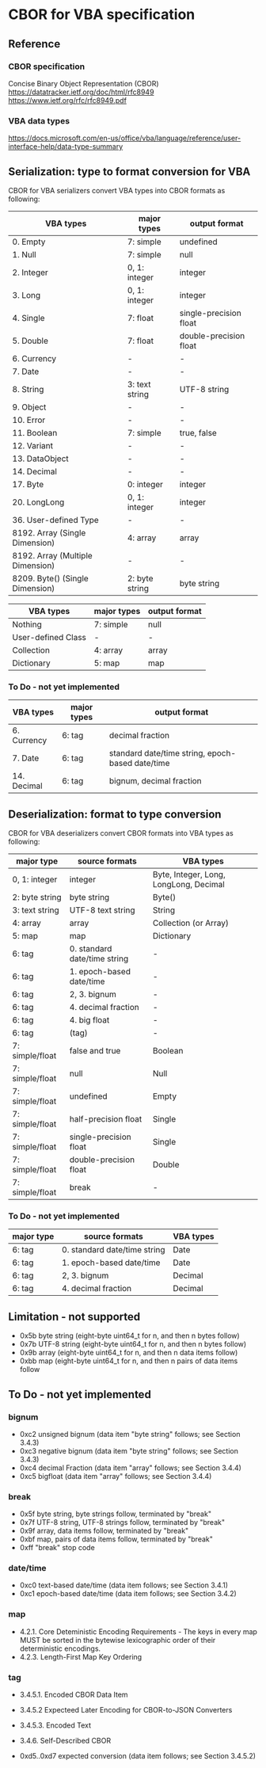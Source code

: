 # CBOR for VBA specification

## Reference

### CBOR specification

Concise Binary Object Representation (CBOR)
https://datatracker.ietf.org/doc/html/rfc8949
https://www.ietf.org/rfc/rfc8949.pdf

### VBA data types

https://docs.microsoft.com/en-us/office/vba/language/reference/user-interface-help/data-type-summary

## Serialization: type to format conversion for VBA

CBOR for VBA serializers convert VBA types into CBOR formats as following:

| VBA types                        | major types    | output format                                    |
| -------------------------------- | -------------- | ------------------------------------------------ |
| 0. Empty                         | 7: simple      | undefined                                        |
| 1. Null                          | 7: simple      | null                                             |
| 2. Integer                       | 0, 1: integer  | integer                                          |
| 3. Long                          | 0, 1: integer  | integer                                          |
| 4. Single                        | 7: float       | single-precision float                           |
| 5. Double                        | 7: float       | double-precision float                           |
| 6. Currency                      | -              | -                                                |
| 7. Date                          | -              | -                                                |
| 8. String                        | 3: text string | UTF-8 string                                     |
| 9. Object                        | -              | -                                                |
| 10. Error                        | -              | -                                                |
| 11. Boolean                      | 7: simple      | true, false                                      |
| 12. Variant                      | -              | -                                                |
| 13. DataObject                   | -              | -                                                |
| 14. Decimal                      | -              | -                                                |
| 17. Byte                         | 0: integer     | integer                                          |
| 20. LongLong                     | 0, 1: integer  | integer                                          |
| 36. User-defined Type            | -              | -                                                |
| 8192. Array (Single Dimension)   | 4: array       | array                                            |
| 8192. Array (Multiple Dimension) | -              | -                                                |
| 8209. Byte() (Single Dimension)  | 2: byte string | byte string                                      |

| VBA types                  | major types  | output format |
| -------------------------- | ------------ | ------------- |
| Nothing                    | 7: simple    | null          |
| User-defined Class         | -            | -             |
| Collection                 | 4: array     | array         |
| Dictionary                 | 5: map       | map           |

### To Do - not yet implemented

| VBA types                        | major types    | output format                                    |
| -------------------------------- | -------------- | ------------------------------------------------ |
| 6. Currency                      | 6: tag         | decimal fraction                                 |
| 7. Date                          | 6: tag         | standard date/time string, epoch-based date/time |
| 14. Decimal                      | 6: tag         | bignum, decimal fraction                         |

## Deserialization: format to type conversion

CBOR for VBA deserializers convert CBOR formats into VBA types as following:

| major type        | source formats               | VBA types                              |
| ----------------- | ---------------------------- | -------------------------------------- |
| 0, 1: integer     | integer                      | Byte, Integer, Long, LongLong, Decimal |
| 2: byte string    | byte string                  | Byte()                                 |
| 3: text string    | UTF-8 text string            | String                                 |
| 4: array          | array                        | Collection (or Array)                  |
| 5: map            | map                          | Dictionary                             |
| 6: tag            | 0. standard date/time string | -                                      |
| 6: tag            | 1. epoch-based date/time     | -                                      |
| 6: tag            | 2, 3. bignum                 | -                                      |
| 6: tag            | 4. decimal fraction          | -                                      |
| 6: tag            | 4. big float                 | -                                      |
| 6: tag            | (tag)                        | -                                      |
| 7: simple/float   | false and true               | Boolean                                |
| 7: simple/float   | null                         | Null                                   |
| 7: simple/float   | undefined                    | Empty                                  |
| 7: simple/float   | half-precision float         | Single                                 |
| 7: simple/float   | single-precision float       | Single                                 |
| 7: simple/float   | double-precision float       | Double                                 |
| 7: simple/float   | break                        | -                                      |

### To Do - not yet implemented

| major type        | source formats               | VBA types                              |
| ----------------- | ---------------------------- | -------------------------------------- |
| 6: tag            | 0. standard date/time string | Date                                   |
| 6: tag            | 1. epoch-based date/time     | Date                                   |
| 6: tag            | 2, 3. bignum                 | Decimal                                |
| 6: tag            | 4. decimal fraction          | Decimal                                |

## Limitation - not supported

* 0x5b byte string (eight-byte uint64_t for n, and then n bytes follow)
* 0x7b UTF-8 string (eight-byte uint64_t for n, and then n bytes follow)
* 0x9b array (eight-byte uint64_t for n, and then n data items follow)
* 0xbb map (eight-byte uint64_t for n, and then n pairs of data items follow

## To Do - not yet implemented

### bignum

* 0xc2 unsigned bignum (data item "byte string" follows; see Section 3.4.3)
* 0xc3 negative bignum (data item "byte string" follows; see Section 3.4.3)
* 0xc4 decimal Fraction (data item "array" follows; see Section 3.4.4)
* 0xc5 bigfloat (data item "array" follows; see Section 3.4.4)

### break

* 0x5f byte string, byte strings follow, terminated by "break"
* 0x7f UTF-8 string, UTF-8 strings follow, terminated by "break"
* 0x9f array, data items follow, terminated by "break"
* 0xbf map, pairs of data items follow, terminated by "break"
* 0xff "break" stop code

### date/time

* 0xc0 text-based date/time (data item follows; see Section 3.4.1)
* 0xc1 epoch-based date/time (data item follows; see Section 3.4.2)

### map

* 4.2.1. Core Deteministic Encoding Requirements - The keys in every map MUST be sorted in the bytewise lexicographic order of their deterministic encodings.
* 4.2.3. Length-First Map Key Ordering

### tag

* 3.4.5.1. Encoded CBOR Data Item
* 3.4.5.2 Expecteed Later Encoding for CBOR-to-JSON Converters
* 3.4.5.3. Encoded Text
* 3.4.6. Self-Described CBOR

* 0xd5..0xd7 expected conversion (data item follows; see Section 3.4.5.2)
